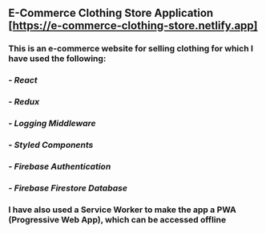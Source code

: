 ## E-Commerce Clothing Store Application [https://e-commerce-clothing-store.netlify.app]

### This is an e-commerce website for selling clothing for which I have used the following:

### - _React_
### - _Redux_
### - _Logging Middleware_
### - _Styled Components_ 
### - _Firebase Authentication_
### - _Firebase Firestore Database_

### I have also used a Service Worker to make the app a PWA (Progressive Web App), which can be accessed offline

